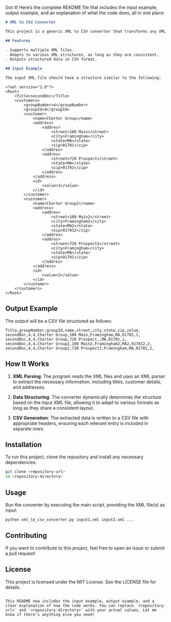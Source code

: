 Got it! Here’s the complete README file that includes the input example, output example, and an explanation of what the code does, all in one place:

```markdown
# XML to CSV Converter

This project is a generic XML to CSV converter that transforms any XML files with a consistent structure into a CSV format. The converter extracts the necessary information based on the provided XML structure and generates corresponding CSV rows.

## Features

- Supports multiple XML files.
- Adapts to various XML structures, as long as they are consistent.
- Outputs structured data in CSV format.

## Input Example

The input XML file should have a structure similar to the following:

```
```
<?xml version="1.0"?>
<Root>
    <Title>secondDoc</Title>
    <customers>
        <groupNumber>4</groupNumber>
        <groupId>4</groupId>
        <customer>
            <name>Charter Group</name>
            <address>
                <addres>
                    <street>100 Main</street>
                    <city>Framingham</city>
                    <state>MA</state>
                    <zip>01701</zip>
                </addres>
                <addres>
                    <street>720 Prospect</street>
                    <state>MA</state>
                    <zip>01701</zip>
                </addres>
            </address>
            <id>
                <value>1</value>
            </id>
        </customer>
        <customer>
            <name>Charter Group2</name>
            <address>
                <addres>
                    <street>100 Main2</street>
                    <city>Framingham2</city>
                    <state>MA2</state>
                    <zip>017012</zip>
                </addres>
                <addres>
                    <street>720 Prospect2</street>
                    <city>Framingham</city>
                    <state>MA</state>
                    <zip>01701</zip>
                </addres>
            </address>
            <id>
                <value>2</value>
            </id>
        </customer>
    </customers>
</Root>
```

## Output Example

The output will be a CSV file structured as follows:

```
Title,groupNumber,groupId,name,street,city,state,zip,value,
secondDoc,4,4,Charter Group,100 Main,Framingham,MA,01701,1,
secondDoc,4,4,Charter Group,720 Prospect,,MA,01701,1,
secondDoc,4,4,Charter Group2,100 Main2,Framingham2,MA2,017012,2,
secondDoc,4,4,Charter Group2,720 Prospect2,Framingham,MA,01701,2,
```

## How It Works

1. **XML Parsing**: The program reads the XML files and uses an XML parser to extract the necessary information, including titles, customer details, and addresses.
  
2. **Data Structuring**: The converter dynamically determines the structure based on the input XML file, allowing it to adapt to various formats as long as they share a consistent layout.
  
3. **CSV Generation**: The extracted data is written to a CSV file with appropriate headers, ensuring each relevant entry is included in separate rows.

## Installation

To run this project, clone the repository and install any necessary dependencies.

```bash
git clone <repository-url>
cd <repository-directory>
```

## Usage

Run the converter by executing the main script, providing the XML file(s) as input:

```bash
python xml_to_csv_converter.py input1.xml input2.xml ...
```

## Contributing

If you want to contribute to this project, feel free to open an issue or submit a pull request!

## License

This project is licensed under the MIT License. See the LICENSE file for details.
```

This README now includes the input example, output example, and a clear explanation of how the code works. You can replace `<repository-url>` and `<repository-directory>` with your actual values. Let me know if there’s anything else you need!
